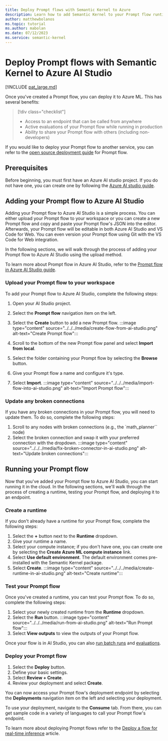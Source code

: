 ```yaml
---
title: Deploy Prompt flows with Semantic Kernel to Azure
description: Learn how to add Semantic Kernel to your Prompt flow runtime for deployments.
author: matthewbolanos
ms.topic: tutorial
ms.author: mabolan
ms.date: 07/12/2023
ms.service: semantic-kernel
---
```


# Deploy Prompt flows with Semantic Kernel to Azure AI Studio

[!INCLUDE [pat_large.md](../../../includes/pat_large.md)]

Once you've created a Prompt flow, you can deploy it to Azure ML. This has several benefits:
> [!div class="checklist"]
> * Access to an endpoint that can be called from anywhere
> * Active evaluations of your Prompt flow while running in production
> * Ability to share your Prompt flow with others (including non-developers)

If you would like to deploy your Prompt flow to another service, you can refer to the [open source deployment guide](https://microsoft.github.io/promptflow/how-to-guides/deploy-a-flow/index.html) for Prompt flow.

## Prerequisites
Before beginning, you must first have an Azure AI studio project. If you do not have one, you can create one by following the [Azure AI studio guide](https://learn.microsoft.com/en-us/azure/ai-studio/how-to/create-projects).

## Adding your Prompt flow to Azure AI Studio
Adding your Prompt flow to Azure AI Studio is a simple process. You can either upload your Prompt flow to your workspace or you can create a new Prompt flow and copy and paste your Prompt flow's JSON into the editor. Afterwards, your Prompt flow will be editable in both Azure AI Studio and VS Code for Web. You can even version your Prompt flow using Git with the VS Code for Web integration.

In the following sections, we will walk through the process of adding your Prompt flow to Azure AI Studio using the upload method.

To learn more about Prompt flow in Azure AI Studio, refer to the [Prompt flow in Azure AI Studio guide](https://learn.microsoft.com/en-us/azure/ai-studio/how-to/prompt-flow).

### Upload your Prompt flow to your workspace
To add your Prompt flow to Azure AI Studio, complete the following steps:
1. Open your AI Studio project.
2. Select the **Prompt flow** navigation item on the left.
3. Select the **Create** button to add a new Prompt flow.
    :::image type="content" source="../../../media/create-flow-from-ai-studio.png" alt-text="Create Prompt flow":::

4. Scroll to the bottom of the new Prompt flow panel and select **Import from local**.
5. Select the folder containing your Prompt flow by selecting the **Browse** button.
6. Give your Prompt flow a name and configure it's type.
7. Select **Import**.
    :::image type="content" source="../../../media/import-flow-into-ai-studio.png" alt-text="Import Prompt flow":::

### Update any broken connections
If you have any broken connections in your Prompt flow, you will need to update them. To do so, complete the following steps:
1. Scroll to any nodes with broken connections (e.g., the `math_planner`` node)
2. Select the broken connection and swap it with your preferred connection with the dropdown.
    :::image type="content" source="../../../media/fix-broken-connector-in-ai-studio.png" alt-text="Update broken connections":::

## Running your Prompt flow
Now that you've added your Prompt flow to Azure AI Studio, you can start running it in the cloud. In the following sections, we'll walk through the process of creating a runtime, testing your Prompt flow, and deploying it to an endpoint.

### Create a runtime
If you don't already have a runtime for your Prompt flow, complete the following steps:
1. Select the **+** button next to the **Runtime** dropdown.
2. Give your runtime a name.
3. Select your compute instance; if you don't have one, you can create one by selecting the **Create Azure ML compute instance** link.
4. Select **Use default environment**. The default environment comes pre-installed with the Semantic Kernel package.
5. Select **Create**.
    :::image type="content" source="../../../media/create-runtime-in-ai-studio.png" alt-text="Create runtime":::

### Test your Prompt flow
Once you've created a runtime, you can test your Prompt flow. To do so, complete the following steps:
1. Select your newly created runtime from the **Runtime** dropdown.
2. Select the **Run** button.
    :::image type="content" source="../../../media/run-from-ai-studio.png" alt-text="Run Prompt flow":::
3. Select **View outputs** to view the outputs of your Prompt flow.

Once your flow is in AI Studio, you can also [run batch runs](https://learn.microsoft.com/en-us/azure/ai-studio/how-to/flow-bulk-test-evaluation) and [evaluations](https://learn.microsoft.com/en-us/azure/ai-studio/how-to/flow-develop-evaluation).

### Deploy your Prompt flow
1. Select the **Deploy** button.
2. Define your basic settings.
3. Select **Review + Create**.
4. Review your deployment and select **Create**.

You can now access your Prompt flow's deployment endpoint by selecting the **Deployments** navigation item on the left and selecting your deployment.

To use your deployment, navigate to the **Consume** tab. From there, you can get sample code in a variety of languages to call your Prompt flow's endpoint.

To learn more about deploying Prompt flows refer to the [Deploy a flow for real-time inference](https://learn.microsoft.com/en-us/azure/ai-studio/how-to/flow-deploy?tabs=azure-studio) article.

